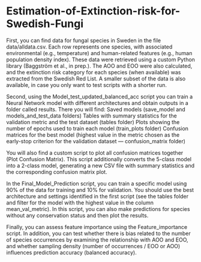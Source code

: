 # Estimation-of-Extinction-risk-for-Swedish-Fungi

First, you can find data for fungal species in Sweden in the file data/alldata.csv. Each row represents one species, with associated environmental (e.g., temperature) and human-related features (e.g., human population density index). These data were retrieved using a custom Python library (Baggström et al., in prep.). The AOO and EOO were also calculated, and the extinction risk category for each species (when available) was extracted from the Swedish Red List. A smaller subset of the data is also available, in case you only want to test scripts with a shorter run.

Second, using the Model_test_updated_balanced_acc script you can train a Neural Network model with different architectures and obtain outputs in a folder called results. There you will find:
  Saved models (save_model and models_and_test_data folders)
  Tables with summary statistics for the validation metric and the test dataset (tables folder)
  Plots showing the number of epochs used to train each model (train_plots folder)
  Confusion matrices for the best model (highest value in the metric chosen as the early-stop criterion for the validation dataset — confusion_matrix folder)

You will also find a custom script to plot all confusion matrices together (Plot Confusion Matrix). This script additionally converts the 5-class model into a 2-class model, generating a new CSV file with summary statistics and the corresponding confusion matrix plot.

In the Final_Model_Prediction script, you can train a specific model using 90% of the data for training and 10% for validation. You should use the best architecture and settings identified in the first script (see the tables folder and filter for the model with the highest value in the column mean_val_metric). In this script, you can also make predictions for species without any conservation status and then plot the results.

Finally, you can assess feature importance using the Feature_importance script. In addition, you can test whether there is bias related to the number of species occurrences by examining the relationship with AOO and EOO, and whether sampling density (number of occurrences / EOO or AOO) influences prediction accuracy (balanced accuracy).
